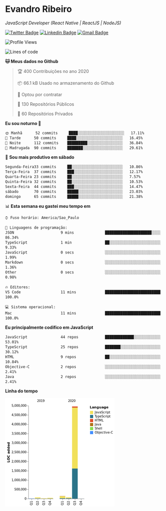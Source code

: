 # Evandro **Ribeiro**

*JavaScript Developer (React Native | ReactJS | NodeJS)*

[![Twitter Badge](https://img.shields.io/badge/-@ribeiroevandro-201B2D?style=flat-square&labelColor=201B2D&logo=twitter&logoColor=white&link=https://twitter.com/ribeiroevandro)](https://twitter.com/ribeiroevandro) 
[![Linkedin Badge](https://img.shields.io/badge/-Evandro%20Ribeiro-201B2D?style=flat-square&logo=Linkedin&logoColor=white&link=https://www.linkedin.com/in/ribeiroevandro)](https://www.linkedin.com/in/ribeiroevandro) 
[![Gmail Badge](https://img.shields.io/badge/-oi@ribeiroevandro.com.br-201B2D?style=flat-square&logo=Gmail&logoColor=white&link=mailto:oi@ribeiroevandro.com.br)](mailto:oi@ribeiroevandro.com.br)


<!--START_SECTION:waka-->
![Profile Views](http://img.shields.io/badge/Visualizac%C3%B5es%20do%20perfil-61-blue)

![Lines of code](https://img.shields.io/badge/Desde%20o%20Hello%20World%20eu%20escrevi-12.0%20million%20linhas%20de%20c%C3%B3digo-blue)

**🐱 Meus dados no Github** 

> 🏆 400 Contribuições no ano 2020
 > 
> 📦 66.1 kB Usado no armazenamento do Github 
 > 
> 💼 Optou por contratar
 > 
> 📜 130 Repositórios Públicos
 > 
> 🔑 60 Repositórios Privados 

**Eu sou noturno 🦉** 

```text
🌞 Manhã      52 commits     ████░░░░░░░░░░░░░░░░░░░░░   17.11% 
🌆 Tarde      50 commits     ████░░░░░░░░░░░░░░░░░░░░░   16.45% 
🌃 Noite      112 commits    █████████░░░░░░░░░░░░░░░░   36.84% 
🌙 Madrugada  90 commits     ███████░░░░░░░░░░░░░░░░░░   29.61%

```
📅 **Sou mais produtivo em sábado** 

```text
Segunda-Feira33 commits     ██░░░░░░░░░░░░░░░░░░░░░░░   10.86% 
Terça-Feira  37 commits     ███░░░░░░░░░░░░░░░░░░░░░░   12.17% 
Quarta-Feira 23 commits     ██░░░░░░░░░░░░░░░░░░░░░░░   7.57% 
Quinta-Feira 32 commits     ██░░░░░░░░░░░░░░░░░░░░░░░   10.53% 
Sexta-Feira  44 commits     ███░░░░░░░░░░░░░░░░░░░░░░   14.47% 
sábado       70 commits     █████░░░░░░░░░░░░░░░░░░░░   23.03% 
domingo      65 commits     █████░░░░░░░░░░░░░░░░░░░░   21.38%

```


📊 **Esta semana eu gastei meu tempo em** 

```text
⌚︎ Fuso horário: America/Sao_Paulo

💬 Linguagens de programação: 
JSON                     9 mins              █████████████████████░░░░   86.34% 
TypeScript               1 min               ██░░░░░░░░░░░░░░░░░░░░░░░   9.33% 
JavaScript               0 secs              ░░░░░░░░░░░░░░░░░░░░░░░░░   1.99% 
Markdown                 0 secs              ░░░░░░░░░░░░░░░░░░░░░░░░░   1.36% 
Other                    0 secs              ░░░░░░░░░░░░░░░░░░░░░░░░░   0.98%

🔥 Editores: 
VS Code                  11 mins             █████████████████████████   100.0%

💻 Sistema operacional: 
Mac                      11 mins             █████████████████████████   100.0%

```

**Eu principalmente codifico em JavaScript** 

```text
JavaScript               44 repos            █████████████░░░░░░░░░░░░   53.01% 
TypeScript               25 repos            ███████░░░░░░░░░░░░░░░░░░   30.12% 
HTML                     9 repos             ██░░░░░░░░░░░░░░░░░░░░░░░   10.84% 
Objective-C              2 repos             ░░░░░░░░░░░░░░░░░░░░░░░░░   2.41% 
Java                     2 repos             ░░░░░░░░░░░░░░░░░░░░░░░░░   2.41%

```


**Linha do tempo**

![Chart not found](https://github.com/ribeiroevandro/ribeiroevandro/blob/master/charts/bar_graph.png) 


<!--END_SECTION:waka-->
